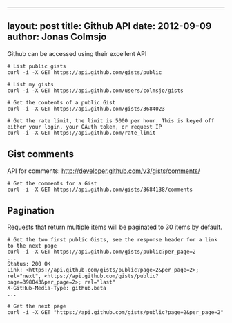 
---
layout: post
title: Github API
date: 2012-09-09
author: Jonas Colmsjo
---

Github can be accessed using their excellent API





```
# List public gists
curl -i -X GET https://api.github.com/gists/public

# List my gists
curl -i -X GET https://api.github.com/users/colmsjo/gists

# Get the contents of a public Gist
curl -i -X GET https://api.github.com/gists/3684023

# Get the rate limit, the limit is 5000 per hour. This is keyed off either your login, your OAuth token, or request IP
curl -i -X GET https://api.github.com/rate_limit

```

## Gist comments

API for comments: http://developer.github.com/v3/gists/comments/

```
# Get the comments for a Gist
curl -i -X GET https://api.github.com/gists/3684138/comments
```

## Pagination

Requests that return multiple items will be paginated to 30 items by default.


```
# Get the two first public Gists, see the response header for a link to the next page
curl -i -X GET https://api.github.com/gists/public?per_page=2
...
Status: 200 OK
Link: <https://api.github.com/gists/public?page=2&per_page=2>; rel="next", <https://api.github.com/gists/public?page=398043&per_page=2>; rel="last"
X-GitHub-Media-Type: github.beta
...
```

```
# Get the next page
curl -i -X GET "https://api.github.com/gists/public?page=2&per_page=2"
```

